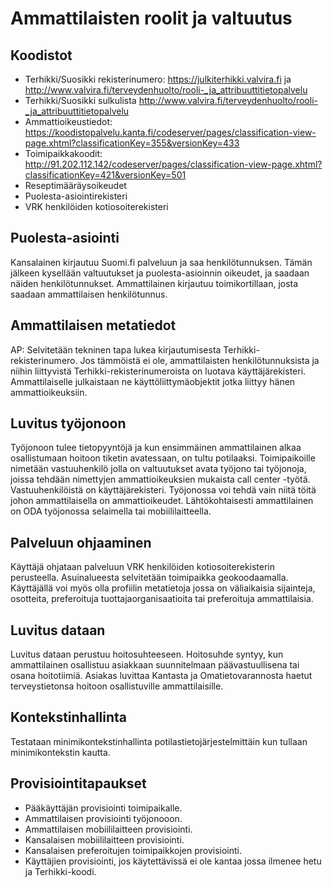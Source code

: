 # Ammattilaisten roolit ja valtuutus

## Koodistot
* Terhikki/Suosikki rekisterinumero: https://julkiterhikki.valvira.fi ja http://www.valvira.fi/terveydenhuolto/rooli-_ja_attribuuttitietopalvelu
* Terhikki/Suosikki sulkulista http://www.valvira.fi/terveydenhuolto/rooli-_ja_attribuuttitietopalvelu
* Ammattioikeustiedot: https://koodistopalvelu.kanta.fi/codeserver/pages/classification-view-page.xhtml?classificationKey=355&versionKey=433
* Toimipaikkakoodit: http://91.202.112.142/codeserver/pages/classification-view-page.xhtml?classificationKey=421&versionKey=501
* Reseptimääräysoikeudet
* Puolesta-asiointirekisteri
* VRK henkilöiden kotiosoiterekisteri

## Puolesta-asiointi
Kansalainen kirjautuu Suomi.fi palveluun ja saa henkilötunnuksen. Tämän jälkeen kysellään valtuutukset ja puolesta-asioinnin oikeudet, ja saadaan näiden henkilötunnukset.
Ammattilainen kirjautuu toimikortillaan, josta saadaan ammattilaisen henkilötunnus.

## Ammattilaisen metatiedot
AP: Selvitetään tekninen tapa lukea kirjautumisesta Terhikki-rekisterinumero. Jos tämmöistä ei ole, ammattilaisten henkilötunnuksista ja niihin liittyvistä Terhikki-rekisterinumeroista on luotava käyttäjärekisteri.
Ammattilaiselle julkaistaan ne käyttöliittymäobjektit jotka liittyy hänen ammattioikeuksiin.

## Luvitus työjonoon
Työjonoon tulee tietopyyntöjä ja kun ensimmäinen ammattilainen alkaa osallistumaan hoitoon tiketin avatessaan, on tultu potilaaksi.
Toimipaikoille nimetään vastuuhenkilö jolla on valtuutukset avata työjono tai työjonoja, joissa tehdään nimettyjen ammattioikeuksien mukaista call center -työtä. Vastuuhenkilöistä on käyttäjärekisteri. Työjonossa voi tehdä vain niitä töitä johon ammattilaisella on ammattioikeudet.
Lähtökohtaisesti ammattilainen on ODA työjonossa selaimella tai mobiililaitteella.

## Palveluun ohjaaminen
Käyttäjä ohjataan palveluun VRK henkilöiden kotiosoiterekisterin perusteella. Asuinalueesta selvitetään toimipaikka geokoodaamalla. 
Käyttäjällä voi myös olla profiilin metatietoja jossa on väliaikaisia sijainteja, osotteita, preferoituja tuottajaorganisaatioita tai preferoituja ammattilaisia.

## Luvitus dataan
Luvitus dataan perustuu hoitosuhteeseen. Hoitosuhde syntyy, kun ammattilainen osallistuu asiakkaan suunnitelmaan päävastuullisena tai osana hoitotiimiä. Asiakas luvittaa Kantasta ja Omatietovarannosta haetut terveystietonsa hoitoon osallistuville ammattilaisille.

## Kontekstinhallinta
Testataan minimikontekstinhallinta potilastietojärjestelmittäin kun tullaan minimikontekstin kautta.

## Provisiointitapaukset
* Pääkäyttäjän provisiointi toimipaikalle.
* Ammattilaisen provisiointi työjonooon.
* Ammattilaisen mobiililaitteen provisiointi.
* Kansalaisen  mobiililaitteen provisiointi.
* Kansalaisen preferoitujen toimipaikkojen provisiointi.
* Käyttäjien provisiointi, jos käytettävissä ei ole kantaa jossa ilmenee hetu ja Terhikki-koodi.
